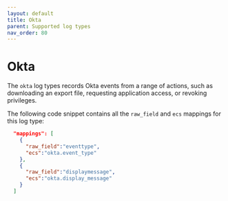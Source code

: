 ```yaml
---
layout: default
title: Okta
parent: Supported log types
nav_order: 80
---
```


# Okta

The `okta` log types records Okta events from a range of actions, such as downloading an export file, requesting application access, or revoking privileges.

The following code snippet contains all the `raw_field`
and `ecs` mappings for this log type:

```json
  "mappings": [
    {
      "raw_field":"eventtype",
      "ecs":"okta.event_type"
    },
    {
      "raw_field":"displaymessage",
      "ecs":"okta.display_message"
    }
  ]
```